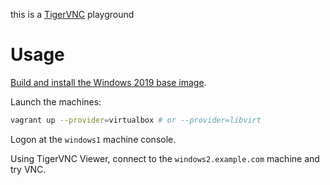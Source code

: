 this is a [TigerVNC](https://tigervnc.org/) playground

# Usage

[Build and install the Windows 2019 base image](https://github.com/rgl/windows-2016-vagrant).

Launch the machines:

```bash
vagrant up --provider=virtualbox # or --provider=libvirt
```

Logon at the `windows1` machine console.

Using TigerVNC Viewer, connect to the `windows2.example.com` machine and try VNC.
